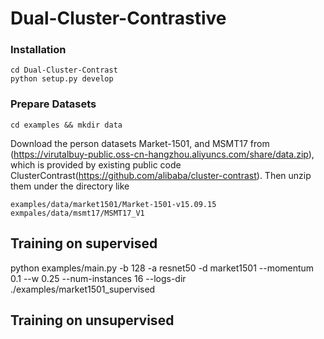 # Dual-Cluster-Contrastive

### Installation

```shell
cd Dual-Cluster-Contrast
python setup.py develop
```

### Prepare Datasets

```shell
cd examples && mkdir data
```
Download the person datasets Market-1501, and MSMT17 from (https://virutalbuy-public.oss-cn-hangzhou.aliyuncs.com/share/data.zip), which is provided by existing public code ClusterContrast(https://github.com/alibaba/cluster-contrast).
Then unzip them under the directory like
```
examples/data/market1501/Market-1501-v15.09.15
exmpales/data/msmt17/MSMT17_V1
```

## Training on supervised

python examples/main.py -b 128 -a resnet50 -d market1501 --momentum 0.1 --w 0.25 --num-instances 16 --logs-dir ./examples/market1501_supervised

## Training on unsupervised
